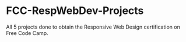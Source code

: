# FCC-RespWebDev-Projects
All 5 projects done to obtain the Responsive Web Design certification on Free Code Camp.
